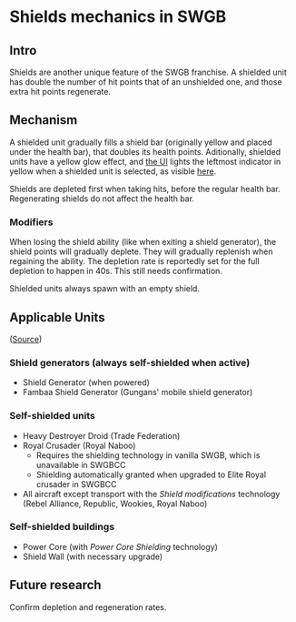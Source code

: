 # Shields mechanics in SWGB

## Intro

Shields are another unique feature of the SWGB franchise. A shielded unit has
double the number of hit points that of an unshielded one, and those extra hit
points regenerate.

## Mechanism

A shielded unit gradually fills a shield bar (originally yellow and placed
under the health bar), that doubles its health points. Aditionally, shielded
units have a yellow glow effect, and [the UI](user-interface.md#cap) lights the
leftmost indicator in yellow when a shielded unit is selected, as visible
[here](https://www.youtube.com/watch?v=pwAtMv_eiM4&t=1786).

Shields are depleted first when taking hits, before the regular health bar.
Regenerating shields do not affect the health bar.

### Modifiers

When losing the shield ability (like when exiting a shield generator), the
shield points will gradually deplete. They will gradually replenish when
regaining the ability.
The depletion rate is reportedly set for the full depletion to happen in 40s.
This still needs confirmation.

Shielded units always spawn with an empty shield.

## Applicable Units

([Source](https://swgb.fandom.com/wiki/Shield))

### Shield generators (always self-shielded when active)

* Shield Generator (when powered)
* Fambaa Shield Generator (Gungans' mobile shield generator)

### Self-shielded units

* Heavy Destroyer Droid (Trade Federation)
* Royal Crusader (Royal Naboo)
  * Requires the shielding technology in vanilla SWGB, which is unavailable in
    SWGBCC
  * Shielding automatically granted when upgraded to Elite Royal crusader in
    SWGBCC
* All aircraft except transport with the *Shield modifications* technology
  (Rebel Alliance, Republic, Wookies, Royal Naboo)

### Self-shielded buildings

* Power Core (with *Power Core Shielding* technology)
* Shield Wall (with necessary upgrade)

## Future research

Confirm depletion and regeneration rates.
